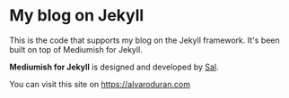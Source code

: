 # My blog on Jekyll

This is the code that supports my blog on the Jekyll framework. It's been built on top of Mediumish for Jekyll.

**Mediumish for Jekyll** is designed and developed by [Sal](https://www.wowthemes.net).

You can visit this site on https://alvaroduran.com
